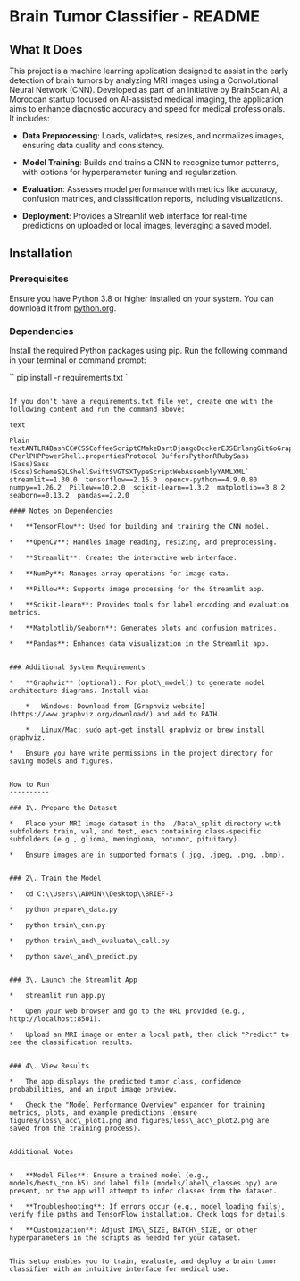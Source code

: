 Brain Tumor Classifier - README
===============================

What It Does
------------

This project is a machine learning application designed to assist in the early detection of brain tumors by analyzing MRI images using a Convolutional Neural Network (CNN). Developed as part of an initiative by BrainScan AI, a Moroccan startup focused on AI-assisted medical imaging, the application aims to enhance diagnostic accuracy and speed for medical professionals. It includes:

*   **Data Preprocessing**: Loads, validates, resizes, and normalizes images, ensuring data quality and consistency.
    
*   **Model Training**: Builds and trains a CNN to recognize tumor patterns, with options for hyperparameter tuning and regularization.
    
*   **Evaluation**: Assesses model performance with metrics like accuracy, confusion matrices, and classification reports, including visualizations.
    
*   **Deployment**: Provides a Streamlit web interface for real-time predictions on uploaded or local images, leveraging a saved model.
    

Installation
------------

### Prerequisites

Ensure you have Python 3.8 or higher installed on your system. You can download it from [python.org](https://www.python.org/downloads/).

### Dependencies

Install the required Python packages using pip. Run the following command in your terminal or command prompt:

``
pip install -r requirements.txt   `
```

If you don't have a requirements.txt file yet, create one with the following content and run the command above:

text

Plain textANTLR4BashCC#CSSCoffeeScriptCMakeDartDjangoDockerEJSErlangGitGoGraphQLGroovyHTMLJavaJavaScriptJSONJSXKotlinLaTeXLessLuaMakefileMarkdownMATLABMarkupObjective-CPerlPHPPowerShell.propertiesProtocol BuffersPythonRRubySass (Sass)Sass (Scss)SchemeSQLShellSwiftSVGTSXTypeScriptWebAssemblyYAMLXML`   streamlit==1.30.0  tensorflow==2.15.0  opencv-python==4.9.0.80  numpy==1.26.2  Pillow==10.2.0  scikit-learn==1.3.2  matplotlib==3.8.2  seaborn==0.13.2  pandas==2.2.0   `

#### Notes on Dependencies

*   **TensorFlow**: Used for building and training the CNN model.
    
*   **OpenCV**: Handles image reading, resizing, and preprocessing.
    
*   **Streamlit**: Creates the interactive web interface.
    
*   **NumPy**: Manages array operations for image data.
    
*   **Pillow**: Supports image processing for the Streamlit app.
    
*   **Scikit-learn**: Provides tools for label encoding and evaluation metrics.
    
*   **Matplotlib/Seaborn**: Generates plots and confusion matrices.
    
*   **Pandas**: Enhances data visualization in the Streamlit app.
    

### Additional System Requirements

*   **Graphviz** (optional): For plot\_model() to generate model architecture diagrams. Install via:
    
    *   Windows: Download from [Graphviz website](https://www.graphviz.org/download/) and add to PATH.
        
    *   Linux/Mac: sudo apt-get install graphviz or brew install graphviz.
        
*   Ensure you have write permissions in the project directory for saving models and figures.
    

How to Run
----------

### 1\. Prepare the Dataset

*   Place your MRI image dataset in the ./Data\_split directory with subfolders train, val, and test, each containing class-specific subfolders (e.g., glioma, meningioma, notumor, pituitary).
    
*   Ensure images are in supported formats (.jpg, .jpeg, .png, .bmp).
    

### 2\. Train the Model

*   cd C:\\Users\\ADMIN\\Desktop\\BRIEF-3
    
*   python prepare\_data.py
    
*   python train\_cnn.py
    
*   python train\_and\_evaluate\_cell.py
    
*   python save\_and\_predict.py
    

### 3\. Launch the Streamlit App

*   streamlit run app.py
    
*   Open your web browser and go to the URL provided (e.g., http://localhost:8501).
    
*   Upload an MRI image or enter a local path, then click "Predict" to see the classification results.
    

### 4\. View Results

*   The app displays the predicted tumor class, confidence probabilities, and an input image preview.
    
*   Check the "Model Performance Overview" expander for training metrics, plots, and example predictions (ensure figures/loss\_acc\_plot1.png and figures/loss\_acc\_plot2.png are saved from the training process).
    

Additional Notes
----------------

*   **Model Files**: Ensure a trained model (e.g., models/best\_cnn.h5) and label file (models/label\_classes.npy) are present, or the app will attempt to infer classes from the dataset.
    
*   **Troubleshooting**: If errors occur (e.g., model loading fails), verify file paths and TensorFlow installation. Check logs for details.
    
*   **Customization**: Adjust IMG\_SIZE, BATCH\_SIZE, or other hyperparameters in the scripts as needed for your dataset.
    

This setup enables you to train, evaluate, and deploy a brain tumor classifier with an intuitive interface for medical use.
